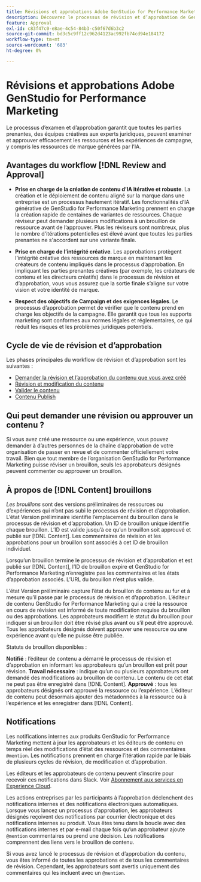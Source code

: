 ```yaml
---
title: Révisions et approbations Adobe GenStudio for Performance Marketing
description: Découvrez le processus de révision et d’approbation de GenStudio for Performance Marketing.
feature: Approval
exl-id: c83f47c0-e8ae-4c54-84b3-c50f67d6b3c2
source-git-commit: bd3c5c9ff12c962d4123ac992fb74cd94e184172
workflow-type: tm+mt
source-wordcount: '683'
ht-degree: 0%

---
```


# Révisions et approbations Adobe GenStudio for Performance Marketing

Le processus d’examen et d’approbation garantit que toutes les parties prenantes, des équipes créatives aux experts juridiques, peuvent examiner et approuver efficacement les ressources et les expériences de campagne, y compris les ressources de marque générées par l’IA.

## Avantages du workflow [!DNL Review and Approval]

* **Prise en charge de la création de contenu d’IA itérative et robuste**. La création et le déploiement de contenu aligné sur la marque dans une entreprise est un processus hautement itératif. Les fonctionnalités d’IA générative de GenStudio for Performance Marketing prennent en charge la création rapide de centaines de variantes de ressources. Chaque réviseur peut demander plusieurs modifications à un brouillon de ressource avant de l’approuver. Plus les réviseurs sont nombreux, plus le nombre d&#39;itérations potentielles est élevé avant que toutes les parties prenantes ne s&#39;accordent sur une variante finale.

* **Prise en charge de l’intégrité créative**. Les approbations protègent l’intégrité créative des ressources de marque en maintenant les créateurs de contenu impliqués dans le processus d’approbation. En impliquant les parties prenantes créatives (par exemple, les créateurs de contenu et les directeurs créatifs) dans le processus de révision et d’approbation, vous vous assurez que la sortie finale s’aligne sur votre vision et votre identité de marque.

* **Respect des objectifs de Campaign et des exigences légales**. Le processus d’approbation permet de vérifier que le contenu prend en charge les objectifs de la campagne. Elle garantit que tous les supports marketing sont conformes aux normes légales et réglementaires, ce qui réduit les risques et les problèmes juridiques potentiels.

## Cycle de vie de révision et d’approbation

Les phases principales du workflow de révision et d’approbation sont les suivantes :

* [Demander la révision et l’approbation du contenu que vous avez créé](./request-review.md)
* [Révision et modification du contenu](./review-and-edit.md)
* [Valider le contenu](./approve-content.md)
* [Contenu Publish](./publish-content.md)

## Qui peut demander une révision ou approuver un contenu ?

Si vous avez créé une ressource ou une expérience, vous pouvez demander à d’autres personnes de la chaîne d’approbation de votre organisation de passer en revue et de commenter officiellement votre travail. Bien que tout membre de l’organisation GenStudio for Performance Marketing puisse réviser un brouillon, seuls les approbateurs désignés peuvent commenter ou approuver un brouillon.

## À propos de [!DNL Content] brouillons

_Les brouillons_ sont des versions préliminaires de ressources ou d’expériences qui n’ont pas subi le processus de révision et d’approbation. L’état Version préliminaire identifie l’emplacement du brouillon dans le processus de révision et d’approbation. Un ID de brouillon unique identifie chaque brouillon. L’ID est valide jusqu’à ce qu’un brouillon soit approuvé et publié sur [!DNL Content]. Les commentaires de révision et les approbations pour un brouillon sont associés à cet ID de brouillon individuel.

Lorsqu’un brouillon termine le processus de révision et d’approbation et est publié sur [!DNL Content], l’ID de brouillon expire et GenStudio for Performance Marketing n’enregistre pas les commentaires et les états d’approbation associés. L’URL du brouillon n’est plus valide.

L’état Version préliminaire capture l’état du brouillon de contenu au fur et à mesure qu’il passe par le processus de révision et d’approbation. L’éditeur de contenu GenStudio for Performance Marketing qui a créé la ressource en cours de révision est informé de toute modification requise du brouillon ou des approbations. Les approbateurs modifient le statut du brouillon pour indiquer si un brouillon doit être révisé plus avant ou s’il peut être approuvé. Tous les approbateurs désignés doivent approuver une ressource ou une expérience avant qu’elle ne puisse être publiée.

Statuts de brouillon disponibles :

**Notifié** : l’éditeur de contenu a démarré le processus de révision et d’approbation en informant les approbateurs qu’un brouillon est prêt pour révision.
**Travail nécessaire** : indique qu’un ou plusieurs approbateurs ont demandé des modifications au brouillon de contenu. Le contenu de cet état ne peut pas être enregistré dans [!DNL Content].
**Approuvé** : tous les approbateurs désignés ont approuvé la ressource ou l’expérience. L’éditeur de contenu peut désormais ajouter des métadonnées à la ressource ou à l’expérience et les enregistrer dans [!DNL Content].

## Notifications

Les notifications internes aux produits GenStudio for Performance Marketing mettent à jour les approbateurs et les éditeurs de contenu en temps réel des modifications d’état des ressources et des commentaires `@mention`. Les notifications prennent en charge l’itération rapide par le biais de plusieurs cycles de révision, de modification et d’approbation.

Les éditeurs et les approbateurs de contenu peuvent s’inscrire pour recevoir ces notifications dans Slack. Voir [Abonnement aux services en Experience Cloud](https://experienceleague.adobe.com/fr/docs/core-services/interface/features/account-preferences#slack).

Les actions entreprises par les participants à l’approbation déclenchent des notifications internes et des notifications électroniques automatiques. Lorsque vous lancez un processus d’approbation, les approbateurs désignés reçoivent des notifications par courrier électronique et des notifications internes au produit. Vous êtes tenu dans la boucle avec des notifications internes et par e-mail chaque fois qu’un approbateur ajoute `@mention` commentaires ou prend une décision. Les notifications comprennent des liens vers le brouillon de contenu.

Si vous avez lancé le processus de révision et d’approbation du contenu, vous êtes informé de toutes les approbations et de tous les commentaires de révision. Cependant, les approbateurs sont avertis uniquement des commentaires qui les incluent avec un `@mention`.
